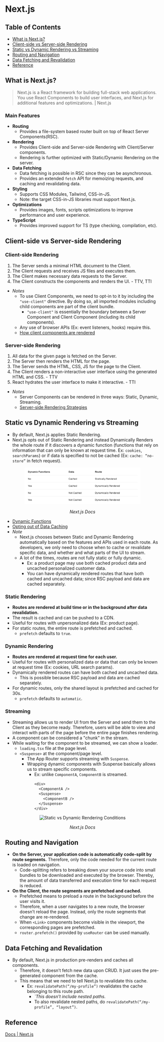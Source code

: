 # Next.js

## Table of Contents
- [What is Next.js?](#what-is-nextjs)
- [Client-side vs Server-side Rendering](#client-side-vs-server-side-rendering)
- [Static vs Dynamic Rendering vs Streaming](#static-vs-dynamic-rendering-vs-streaming)
- [Routing and Navigation](#routing-and-navigation)
- [Data Fetching and Revalidation](#data-fetching-and-revalidation)
- [Reference](#reference)

## What is Next.js?
> Next.js is a React framework for building full-stack web applications. You use React Components to build user interfaces, and Next.js for additional features and optimizations. | Next.js
### Main Features
- **Routing**
  - Provides a file-system based router built on top of React Server Components(RSC).
- **Rendering**
  - Provides Client-side and Server-side Rendering with Client/Server components.
  - Rendering is further optimized with Static/Dynamic Rendering on the server.
- **Data Fetching**
  - Data fetching is possible in RSC since they can be asynchronous.
  - Provides an extended `fetch` API for memoizing requests, and caching and revalidating data.
- **Styling**
  - Supports CSS Modules, Tailwind, CSS-in-JS.
  - Note: the target CSS-in-JS libraries must support Next.js.
- **Optimizations**
  - Provides images, fonts, scripts optimizations to improve performance and user experience.
- **TypeScript**
  - Provides improved support for TS (type checking, compilation, etc).

## Client-side vs Server-side Rendering
### Client-side Rendering
1. The Server sends a minimal HTML document to the Client.
2. The Client requests and receives JS files and executes them.
3. The Client makes necessary data requests to the Server.
4. The Client constructs the components and renders the UI. - TTV, TTI
- _Notes_
  - To use Client Components, we need to opt-in to it by including the `"use-client"` directive. By doing so, all imported modules including child components are part of the client bundle.
    - `"use-client"` is essentially the boundary between a Server Component and Client Component (including its child components).
  - Any use of browser APIs (Ex: event listeners, hooks) require this.
  - [How client components are rendered](https://nextjs.org/docs/app/building-your-application/rendering/client-components#how-are-client-components-rendered)
### Server-side Rendering
1. All data for the given page is fetched on the Server.
2. The Server then renders the HTML for the page.
3. The Server sends the HTML, CSS, JS for the page to the Client.
4. The Client renders a non-interactive user interface using the generated HTML and CSS. - TTV
5. React hydrates the user interface to make it interactive. - TTI
- _Notes_
  - Server Components can be rendered in three ways: Static, Dynamic, Streaming.
  - [Server-side Rendering Strategies](https://nextjs.org/docs/app/building-your-application/rendering/server-components#server-rendering-strategies)

## Static vs Dynamic Rendering vs Streaming
- By default, Next.js applies Static Rendering.
- Next.js opts out of Static Rendering and instead Dynamically Renders the whole route if it discovers a dynamic function (functions that rely on information that can only be known at request time. Ex: `cookies`, `searchParams`) or if data is specified to not be cached (Ex: `cache: “no-store”` in fetch request).

<div align="center">
  <img src="https://raw.githubusercontent.com/Kakamotobi/Learned/main/Next.js/refImg/static-dynamic-rendering-conditions.png" alt="Static vs Dynamic Rendering Conditions" width="75%" />
  <p><i>Next.js Docs</i></p>
</div>

- [Dynamic Functions](https://nextjs.org/docs/app/building-your-application/rendering/server-components#dynamic-functions)
- [Opting out of Data Caching](https://nextjs.org/docs/app/building-your-application/data-fetching/fetching-caching-and-revalidating#opting-out-of-data-caching)
- _Note_
  - Next.js chooses between Static and Dynamic Rendering automatically based on the features and APIs used in each route. As developers, we only need to choose when to cache or revalidate specific data, and whether and what parts of the UI to stream.
  - A lot of the times, routes are not fully static or fully dynamic.
    - Ex: a product page may use both cached product data and uncached personalized customer data.
    - You can have dynamically rendered routes that have both cached and uncached data; since RSC payload and data are cached separately.
### Static Rendering
- **Routes are rendered at build time or in the background after data revalidation.**
- The result is cached and can be pushed to a CDN.
- Useful for routes with unpersonalized data (Ex: product page).
- For static routes, the entire route is prefetched and cached.
  - `prefetch` defaults to `true`.
### Dynamic Rendering
- **Routes are rendered at request time for each user.**
- Useful for routes with personalized data or data that can only be known at request time (Ex: cookies, URL search params).
- Dynamically rendered routes can have both cached and uncached data.
    - This is possible because RSC payload and data are cached separately.
- For dynamic routes, only the shared layout is prefetched and cached for 30s.
    - `prefetch` defaults to `automatic`.
### Streaming
- Streaming allows us to render UI from the Server and send them to the Client as they become ready. Therefore, users will be able to view and interact with parts of the page before the entire page finishes rendering.
- A component can be considered a "chunk" in the stream.
- While waiting for the component to be streamed, we can show a loader.
  - `loading.tsx` file at the page level.
  - `<Suspense>` at the component/page level.
    - The App Router supports streaming with `Suspense`.
    - Wrapping dynamic components with Suspense basically allows us to stream specific components.
      - Ex: unlike `ComponentA`, `ComponentB` is streamed.
        ```tsx
        <div>
          <ComponentA />
          <Suspense>
            <ComponentB />
          </Suspense>
        </div>
        ```
 
<div align="center">
  <img src="https://nextjs.org/_next/image?url=%2Fdocs%2Flight%2Fsequential-parallel-data-fetching.png&w=3840&q=75&dpl=dpl_4ykYFHvrysxFPMKSgipbGVFm9BQ2" alt="Static vs Dynamic Rendering Conditions" width="75%" />
  <p><i>Next.js Docs</i></p>
</div>

## Routing and Navigation
- **On the Server, your application code is automatically code-split by route segments.** Therefore, only the code needed for the current route is loaded on navigation.
  - Code-splitting refers to breaking down your source code into small bundles to be downloaded and executed by the browser. Thereby, the amount of data transferred and execution time for each request is reduced.
- **On the Client, the route segments are prefetched and cached.**
  - Prefetched means to preload a route in the background before the user visits it.
  - Therefore, when a user navigates to a new route, the browser doesn’t reload the page. Instead, only the route segments that change are re-rendered.
  - When `<Link>` components become visible in the viewport, the corresponding pages are prefetched.
  - `router.prefetch()` provided by `useRouter` can be used manually.

## Data Fetching and Revalidation
- By default, Next.js in production pre-renders and caches all components.
  - Therefore, it doesn’t fetch new data upon CRUD. It just uses the pre-generated component from the cache.
  - This means that we need to tell Next.js to revalidate this cache.
    - Ex: `revalidatePath(“/my-profile”)` revalidates the cache belonging to this route path.
      - _`This doesn’t include nested paths._
      - To also revalidate nested paths, do `revalidatePath(“/my-profile”, “layout”)`.





## Reference
[Docs | Next.js](https://nextjs.org/docs)  
